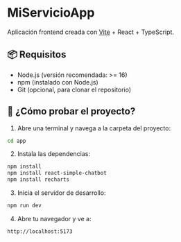 # MiServicioApp

Aplicación frontend creada con [Vite](https://vitejs.dev/) + React + TypeScript.

## 📦 Requisitos

- Node.js (versión recomendada: >= 16)
- npm (instalado con Node.js)
- Git (opcional, para clonar el repositorio)

## 🚀 ¿Cómo probar el proyecto?

1. Abre una terminal y navega a la carpeta del proyecto:

```bash
cd app
```

2. Instala las dependencias:

```bash
npm install
npm install react-simple-chatbot
npm install recharts

```

3. Inicia el servidor de desarrollo:

```bash
npm run dev
```

4. Abre tu navegador y ve a:

```
http://localhost:5173
```
